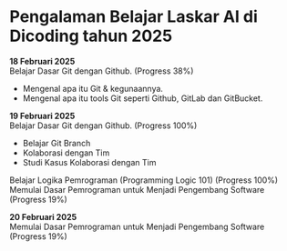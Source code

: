# Pengalaman Belajar Laskar AI di Dicoding tahun 2025

**18 Februari 2025**<br>
Belajar Dasar Git dengan Github. (Progress 38%)
* Mengenal apa itu Git & kegunaannya.
* Mengenal apa itu tools Git seperti Github, GitLab dan GitBucket.

**19 Februari 2025**<br>
Belajar Dasar Git dengan Github. (Progress 100%) 
* Belajar Git Branch
* Kolaborasi dengan Tim
* Studi Kasus Kolaborasi dengan Tim<br>

Belajar Logika Pemrograman (Programming Logic 101) (Progress 100%)<br>
Memulai Dasar Pemrograman untuk Menjadi Pengembang Software (Progress 19%)<br>

**20 Februari 2025**<br>
Memulai Dasar Pemrograman untuk Menjadi Pengembang Software (Progress 19%)
